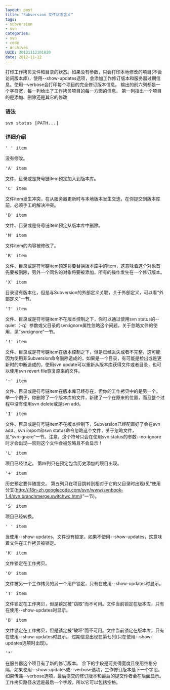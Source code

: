 ```yaml
---
layout: post
title: "Subversion 文件状态含义"
tags:
- subversion
- svn
categories:
- svn
- code
- archives
UUID: 20121112101820
date: 2012-11-12
---
```


打印工作拷贝文件和目录的状态。如果没有参数，只会打印本地修改的项目(不会访问版本库)，使用--show-updates选项，会添加工作修订版本和服务器过期信息。使用--verbose会打印每个项目的完全修订版本信息。
输出的前六列都是一个字符宽，每一列给出了工作拷贝项目的每一方面的信息。
第一列指出一个项目的是添加、删除还是其它的修改

### 语法
<pre>
svn status [PATH...]
</pre>

### 详细介绍
<pre>' ' item</pre>
没有修改。

<pre>'A' item</pre>
文件、目录或是符号链item预定加入到版本库。

<pre>'C' item</pre>
文件item发生冲突，在从服务器更新时与本地版本发生交迭，在你提交到版本库前，必须手工的解决冲突。

<pre>'D' item</pre>
文件、目录或是符号链item预定从版本库中删除。

<pre>'M' item</pre>
文件item的内容被修改了。

<pre>'R' item</pre>
文件、目录或是符号链item预定将要替换版本库中的item，这意味着这个对象首先要被删除，另外一个同名的对象将要被添加，所有的操作发生在一个修订版本。

<pre>'X' item</pre>
目录没有版本化，但是与Subversion的外部定义关联，关于外部定义，可以看“外部定义”一节。

<pre>'?' item</pre>
文件、目录或是符号链item不在版本控制之下，你可以通过使用svn status的--quiet（-q）参数或父目录的svn:ignore属性忽略这个问题，关于忽略文件的使用，见“svn:ignore”一节。

<pre>'!' item</pre>
文件、目录或是符号链item在版本控制之下，但是已经丢失或者不完整，这可能因为使用非Subversion命令删除造成的，如果是一个目录，有可能是检出或是更新时的中断造成的，使用svn update可以重新从版本库获得文件或者目录，也可以使用svn revert file恢复原来的文件。

<pre>'~' item</pre>
文件、目录或是符号链item在版本库已经存在，但你的工作拷贝中的是另一个。举一个例子，你删除了一个版本库的文件，新建了一个在原来的位置，而且整个过程中没有使用svn delete或是svn add。

<pre>'I' item</pre>
文件、目录或是符号链item不在版本控制下，Subversion已经配置好了会在svn add、svn import和svn status命令忽略这个文件，关于忽略文件，见“svn:ignore”一节。注意，这个符号只会在使用svn status的参数--no-ignore时才会出现—否则这个文件会被忽略且不会显示！


<pre>'L' item </pre>
项目已经锁定。
第四列只在预定包含历史添加的项目出现。

<pre>'+' item</pre>
历史预定要伴随提交。
第五列只在项目跳转到相对于它的父目录时出现(见“使用分支(http://i18n-zh.googlecode.com/svn/www/svnbook-1.4/svn.branchmerge.switchwc.html)”一节)。

  <pre>'S' item</pre>
  项目已经转换。

  <pre>' ' item </pre>
  当使用--show-updates，文件没有锁定。如果不使用--show-updates，这意味着文件在工作拷贝被锁定。

  <pre>'K' item </pre>
  文件锁定在工作拷贝。

  <pre>'O' item</pre>
  文件被另一个工作拷贝的另一个用户锁定，只有在使用--show-updates时显示。

  <pre>'T' item </pre>
  文件锁定在工作拷贝，但是锁定被“窃取”而不可用。文件当前锁定在版本库，只有在使用--show-updates时显示。

  <pre>'B' item</pre>
  文件锁定在工作拷贝，但是锁定被“破坏”而不可用。文件当前锁定在版本库，只有在使用--show-updates时显示。
  过期信息出现在第七列(只在使用--show-updates选项时出现)。

  <pre>'*' </pre>
  在服务器这个项目有了新的修订版本。
  余下的字段是可变得宽度且使用空格分隔，如果使用--show-updates或--verbose选项，工作修订版本是下一个字段。
  如果传递--verbose选项，最后提交的修订版本和最后的提交作者会在后面显示。
  工作拷贝路径永远是最后一个字段，所以它可以包括空格。


